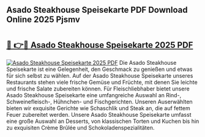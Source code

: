 ## Asado Steakhouse Speisekarte PDF Download Online 2025 Pjsmv

# <h2><a href="http://gcbchok.nevu.top/?p=Asado+Steakhouse+Speisekarte">🔗 👉🔴 Asado Steakhouse Speisekarte 2025 PDF</a></h2>

[![Asado Steakhouse Speisekarte 2025 PDF](https://i.imgur.com/dBaPXMq.png)](http://gcbchok.nevu.top/?p=Asado+Steakhouse+Speisekarte)
Die Asado Steakhouse Speisekarte ist eine Gelegenheit, den Geschmack zu genießen und etwas für sich selbst zu wählen. Auf der Asado Steakhouse Speisekarte unseres Restaurants stehen viele frische Gemüse und Früchte, mit denen Sie leichte und frische Salate zubereiten können. Für Fleischliebhaber bietet unsere Asado Steakhouse Speisekarte eine umfangreiche Auswahl an Rind-, Schweinefleisch-, Hühnchen- und Fischgerichten. Unseren Auserwählten bieten wir exquisite Gerichte wie Schaschlik und Steak an, die auf fettem Feuer zubereitet werden. Unsere Asado Steakhouse Speisekarte umfasst eine große Auswahl an Desserts, von klassischen Torten und Kuchen bis hin zu exquisiten Crème Brûlée und Schokoladenspezialitäten.
